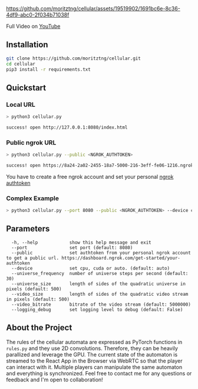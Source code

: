 https://github.com/moritztng/cellular/assets/19519902/1691bc6e-8c36-4df9-abc0-2f034b71038f

Full Video on [YouTube](https://youtu.be/AwLMmECtJqI)

## Installation
```bash
git clone https://github.com/moritztng/cellular.git
cd cellular
pip3 install -r requirements.txt
```

## Quickstart
### Local URL
```bash
> python3 cellular.py

success! open http://127.0.0.1:8080/index.html
```
### Public ngrok URL
```bash
> python3 cellular.py --public <NGROK_AUTHTOKEN>

success! open https://8a24-2a02-2455-18a7-5000-216-3eff-fe06-1216.ngrok-free.app/index.html
```
You have to create a free ngrok account and set your personal [ngrok authtoken](https://dashboard.ngrok.com/get-started/your-authtoken)
### Complex Example
```bash
> python3 cellular.py --port 8080 --public <NGROK_AUTHTOKEN> --device cuda --universe_frequency 30 --universe_size 500  --video_size 500 --video_bitrate 5000000 --logging_debug
```

## Parameters
```
  -h, --help            show this help message and exit
  --port                set port (default: 8080)
  --public              set authtoken from your personal ngrok account to get a public url. https://dashboard.ngrok.com/get-started/your-authtoken
  --device              set cpu, cuda or auto. (default: auto)
  --universe_frequency  number of universe steps per second (default: 30)
  --universe_size       length of sides of the quadratic universe in pixels (default: 500)
  --video_size          length of sides of the quadratic video stream in pixels (default: 500)
  --video_bitrate       bitrate of the video stream (default: 5000000)
  --logging_debug       set logging level to debug (default: False)
```

## About the Project
The rules of the cellular automata are expressed as PyTorch functions in `rules.py` and they use 2D convolutions. Therefore, they can be heavily parallized and leverage the GPU. The current state of the automaton is streamed to the React App in the Browser via WebRTC so that the player can interact with it. Multiple players can manipulate the same automaton and everything is synchronized. Feel free to contact me for any questions or feedback and I'm open to collaboration!
